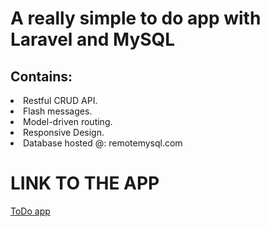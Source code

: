 # A really simple to do app with Laravel and MySQL

## Contains:
<li> Restful CRUD API. </li>
<li> Flash messages. </li>
<li> Model-driven routing. </li>
<li> Responsive Design. </li>
<li> Database hosted @: remotemysql.com</li>

# LINK TO THE APP 
<a href="http://pure-headland-98957.herokuapp.com/"> ToDo app </a>